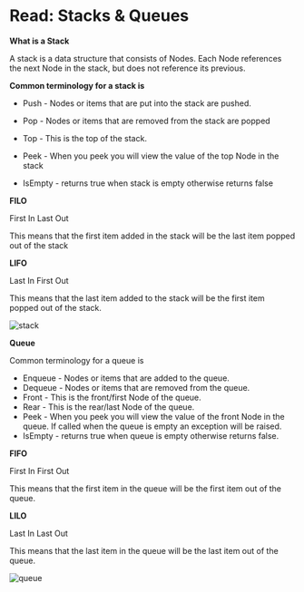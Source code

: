 # Read: Stacks & Queues

**What is a Stack**

A stack is a data structure that consists of Nodes. Each Node references the next Node in the stack, but does not reference its previous.

**Common terminology for a stack is**

* Push - Nodes or items that are put into the stack are pushed.

* Pop - Nodes or items that are removed from the stack are popped

* Top - This is the top of the stack.

* Peek - When you peek you will view the value of the top Node in the stack

* IsEmpty - returns true when stack is empty otherwise returns false

**FILO**

First In Last Out

This means that the first item added in the stack will be the last item popped out of the stack

**LIFO**

Last In First Out

This means that the last item added to the stack will be the first item popped out of the stack.

![stack](https://upload.wikimedia.org/wikipedia/commons/thumb/2/29/Data_stack.svg/1200px-Data_stack.svg.png)


**Queue**

Common terminology for a queue is

* Enqueue - Nodes or items that are added to the queue.
* Dequeue - Nodes or items that are removed from the queue. 
* Front - This is the front/first Node of the queue.
* Rear - This is the rear/last Node of the queue.
* Peek - When you peek you will view the value of the front Node in the queue. If called when the queue is empty an exception will be raised.
* IsEmpty - returns true when queue is empty otherwise returns false.


**FIFO**

First In First Out

This means that the first item in the queue will be the first item out of the queue.

**LILO**

Last In Last Out

This means that the last item in the queue will be the last item out of the queue.

![queue](https://upload.wikimedia.org/wikipedia/commons/thumb/3/34/Fifo_queue.svg/1112px-Fifo_queue.svg.png)


